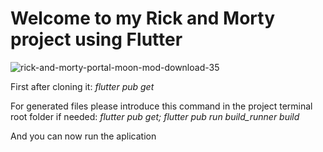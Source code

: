 # Welcome to my Rick and Morty project using Flutter


![rick-and-morty-portal-moon-mod-download-35](https://github.com/Felypee/RickAndMortyFlutter/assets/84487970/2bd861f4-a90c-4ea0-85e2-e002533c7bda)


First after cloning it:
*flutter pub get*

For generated files please introduce this command in the project terminal root folder if needed:
*flutter pub get; flutter pub run build_runner build*

And you can now run the aplication
